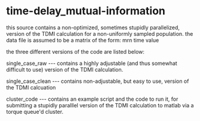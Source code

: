 time-delay_mutual-information
=============================

this source contains a non-optimized, sometimes stupidly parallelized, version of the TDMI calculation for a
non-uniformly sampled population.  the data file is assumed to be a matrix
of the form:
mrn time value

the three different versions of the code are listed below:

single_case_raw --- contains a highly adjustable (and thus somewhat
difficult to use) version of the TDMI calculation.

single_case_clean --- contains non-adjustable, but easy to use, version of
the TDMI calcuation

cluster_code --- contains an example script and the code to run it, for
submitting a stupidly paralllel version of the TDMI calculation to matlab
via a torque queue'd cluster.


